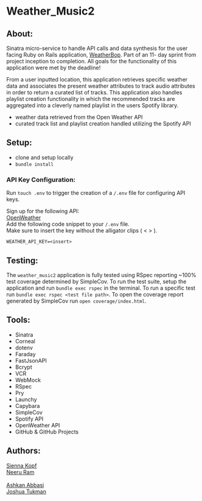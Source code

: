 # Weather_Music2

## About: 
Sinatra micro-service to handle API calls and data synthesis for the user facing Ruby on Rails application, [WeatherBop](https://github.com/neeruram1/weatherbop). Part of an 11- day sprint from project inception to completion. All goals for the functionality of this application were met by the deadline! </br>

From a user inputted location, this application retrieves specific weather data and associates the present weather attributes to track audio attributes in order to return a curated list of tracks. This application also handles playlist creation functionality in which the recommended tracks are aggregated into a cleverly named playlist in the users Spotify library. 
- weather data retrieved from the Open Weather API 
- curated track list and playlist creation handled utilizing the Spotify API

## Setup:
- clone and setup locally
- `bundle install`

### API Key Configuration: 
Run `touch .env` to trigger the creation of a `/.env` file for configuring API keys. </br>

Sign up for the following API: </br>
[OpenWeather](https://home.openweathermap.org/users/sign_up)</br>
Add the following code snippet to your `/.env` file.      </br> 
Make sure to insert the key without the alligator clips ( < > ).</br>
```
WEATHER_API_KEY=<insert>
```

## Testing: 
The `weather_music2` application is fully tested using RSpec reporting ~100% test coverage determined by SimpleCov. To run the test suite, setup the application and run `bundle exec rspec` in the terminal. To run a specific test run `bundle exec rspec <test file path>`. To open the coverage report generated by SimpleCov run `open coverage/index.html`.

## Tools:
- Sinatra
- Corneal
- dotenv
- Faraday
- FastJsonAPI
- Bcrypt
- VCR 
- WebMock
- RSpec
- Pry
- Launchy
- Capybara
- SimpleCov
- Spotify API
- OpenWeather API
- GitHub & GitHub Projects

## Authors:

[Sienna Kopf](https://github.com/sienna-kopf)</br>
[Neeru Ram](https://github.com/neeruram1)</br>     
[Ashkan Abbasi](https://github.com/ashkanthegreat)</br>
[Joshua Tukman](https://github.com/joshua-tukman)</br>

